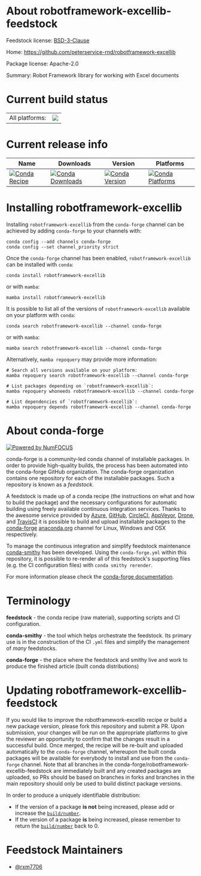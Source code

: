 About robotframework-excellib-feedstock
=======================================

Feedstock license: [BSD-3-Clause](https://github.com/conda-forge/robotframework-excellib-feedstock/blob/main/LICENSE.txt)

Home: https://github.com/peterservice-rnd/robotframework-excellib

Package license: Apache-2.0

Summary: Robot Framework library for working with Excel documents

Current build status
====================


<table><tr><td>All platforms:</td>
    <td>
      <a href="https://dev.azure.com/conda-forge/feedstock-builds/_build/latest?definitionId=19785&branchName=main">
        <img src="https://dev.azure.com/conda-forge/feedstock-builds/_apis/build/status/robotframework-excellib-feedstock?branchName=main">
      </a>
    </td>
  </tr>
</table>

Current release info
====================

| Name | Downloads | Version | Platforms |
| --- | --- | --- | --- |
| [![Conda Recipe](https://img.shields.io/badge/recipe-robotframework--excellib-green.svg)](https://anaconda.org/conda-forge/robotframework-excellib) | [![Conda Downloads](https://img.shields.io/conda/dn/conda-forge/robotframework-excellib.svg)](https://anaconda.org/conda-forge/robotframework-excellib) | [![Conda Version](https://img.shields.io/conda/vn/conda-forge/robotframework-excellib.svg)](https://anaconda.org/conda-forge/robotframework-excellib) | [![Conda Platforms](https://img.shields.io/conda/pn/conda-forge/robotframework-excellib.svg)](https://anaconda.org/conda-forge/robotframework-excellib) |

Installing robotframework-excellib
==================================

Installing `robotframework-excellib` from the `conda-forge` channel can be achieved by adding `conda-forge` to your channels with:

```
conda config --add channels conda-forge
conda config --set channel_priority strict
```

Once the `conda-forge` channel has been enabled, `robotframework-excellib` can be installed with `conda`:

```
conda install robotframework-excellib
```

or with `mamba`:

```
mamba install robotframework-excellib
```

It is possible to list all of the versions of `robotframework-excellib` available on your platform with `conda`:

```
conda search robotframework-excellib --channel conda-forge
```

or with `mamba`:

```
mamba search robotframework-excellib --channel conda-forge
```

Alternatively, `mamba repoquery` may provide more information:

```
# Search all versions available on your platform:
mamba repoquery search robotframework-excellib --channel conda-forge

# List packages depending on `robotframework-excellib`:
mamba repoquery whoneeds robotframework-excellib --channel conda-forge

# List dependencies of `robotframework-excellib`:
mamba repoquery depends robotframework-excellib --channel conda-forge
```


About conda-forge
=================

[![Powered by
NumFOCUS](https://img.shields.io/badge/powered%20by-NumFOCUS-orange.svg?style=flat&colorA=E1523D&colorB=007D8A)](https://numfocus.org)

conda-forge is a community-led conda channel of installable packages.
In order to provide high-quality builds, the process has been automated into the
conda-forge GitHub organization. The conda-forge organization contains one repository
for each of the installable packages. Such a repository is known as a *feedstock*.

A feedstock is made up of a conda recipe (the instructions on what and how to build
the package) and the necessary configurations for automatic building using freely
available continuous integration services. Thanks to the awesome service provided by
[Azure](https://azure.microsoft.com/en-us/services/devops/), [GitHub](https://github.com/),
[CircleCI](https://circleci.com/), [AppVeyor](https://www.appveyor.com/),
[Drone](https://cloud.drone.io/welcome), and [TravisCI](https://travis-ci.com/)
it is possible to build and upload installable packages to the
[conda-forge](https://anaconda.org/conda-forge) [anaconda.org](https://anaconda.org/)
channel for Linux, Windows and OSX respectively.

To manage the continuous integration and simplify feedstock maintenance
[conda-smithy](https://github.com/conda-forge/conda-smithy) has been developed.
Using the ``conda-forge.yml`` within this repository, it is possible to re-render all of
this feedstock's supporting files (e.g. the CI configuration files) with ``conda smithy rerender``.

For more information please check the [conda-forge documentation](https://conda-forge.org/docs/).

Terminology
===========

**feedstock** - the conda recipe (raw material), supporting scripts and CI configuration.

**conda-smithy** - the tool which helps orchestrate the feedstock.
                   Its primary use is in the construction of the CI ``.yml`` files
                   and simplify the management of *many* feedstocks.

**conda-forge** - the place where the feedstock and smithy live and work to
                  produce the finished article (built conda distributions)


Updating robotframework-excellib-feedstock
==========================================

If you would like to improve the robotframework-excellib recipe or build a new
package version, please fork this repository and submit a PR. Upon submission,
your changes will be run on the appropriate platforms to give the reviewer an
opportunity to confirm that the changes result in a successful build. Once
merged, the recipe will be re-built and uploaded automatically to the
`conda-forge` channel, whereupon the built conda packages will be available for
everybody to install and use from the `conda-forge` channel.
Note that all branches in the conda-forge/robotframework-excellib-feedstock are
immediately built and any created packages are uploaded, so PRs should be based
on branches in forks and branches in the main repository should only be used to
build distinct package versions.

In order to produce a uniquely identifiable distribution:
 * If the version of a package **is not** being increased, please add or increase
   the [``build/number``](https://docs.conda.io/projects/conda-build/en/latest/resources/define-metadata.html#build-number-and-string).
 * If the version of a package **is** being increased, please remember to return
   the [``build/number``](https://docs.conda.io/projects/conda-build/en/latest/resources/define-metadata.html#build-number-and-string)
   back to 0.

Feedstock Maintainers
=====================

* [@rxm7706](https://github.com/rxm7706/)

